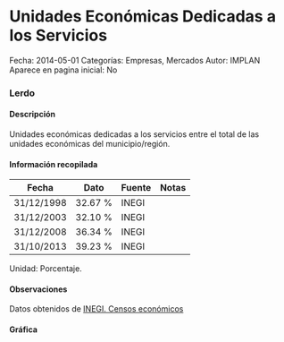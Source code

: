 Unidades Económicas Dedicadas a los Servicios
=====

Fecha: 2014-05-01
Categorías: Empresas, Mercados
Autor: IMPLAN
Aparece en pagina inicial: No

### Lerdo

#### Descripción

Unidades económicas dedicadas a los servicios entre el total de las unidades económicas del municipio/región.

<!-- break -->

#### Información recopilada

<table class="table table-hover table-bordered matriz">
  <thead>
    <tr><th>Fecha</th><th>Dato</th><th>Fuente</th><th>Notas</th></tr>
  </thead>
  <tbody>
    <tr><td class="centrado">31/12/1998</td><td class="derecha">32.67 %</td><td>INEGI</td><td></td></tr>
    <tr><td class="centrado">31/12/2003</td><td class="derecha">32.10 %</td><td>INEGI</td><td></td></tr>
    <tr><td class="centrado">31/12/2008</td><td class="derecha">36.34 %</td><td>INEGI</td><td></td></tr>
    <tr><td class="centrado">31/10/2013</td><td class="derecha">39.23 %</td><td>INEGI</td><td></td></tr>
  </tbody>
</table>

Unidad: Porcentaje.

#### Observaciones

Datos obtenidos de [INEGI. Censos económicos](http://www3.inegi.org.mx/sistemas/saic/)

#### Gráfica

<div id="Morrisyjbpaspg" class="grafica"></div>
<script>
new Morris.Line({
element: 'Morrisyjbpaspg',
data: [{ fecha: '1998-12-31', dato: 32.6700 },{ fecha: '2003-12-31', dato: 32.1000 },{ fecha: '2008-12-31', dato: 36.3400 },{ fecha: '2013-10-31', dato: 39.2300 }],
xkey: 'fecha',
ykeys: ['dato'],
labels: ['Dato'],
lineColors: ['#FF5B02'],
xLabelFormat: function(d) { return d.getDate()+'/'+(d.getMonth()+1)+'/'+d.getFullYear(); },
dateFormat: function(ts) { var d = new Date(ts); return d.getDate() + '/' + (d.getMonth() + 1) + '/' + d.getFullYear(); }
});
</script>
